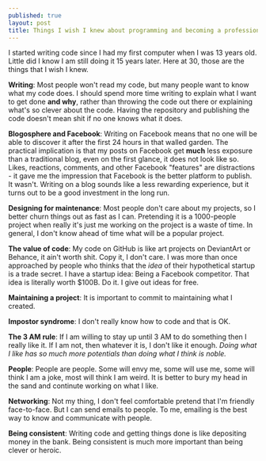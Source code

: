 ```yaml
---
published: true
layout: post
title: Things I wish I knew about programming and becoming a professional programmer
---
```

I started writing code since I had my first computer when I was 13 years old. Little did I know I am still doing it 15 years later. Here at 30, those are the things that I wish I knew.

**Writing**: Most people won't read my code, but many people want to know what my code does. I should spend more time writing to explain what I want to get done **and why**, rather than throwing the code out there or explaining what's so clever about the code. Having the repository and publishing the code doesn't mean shit if no one knows what it does.

**Blogosphere and Facebook**: Writing on Facebook means that no one will be able to discover it after the first 24 hours in that walled garden. The practical implication is that my posts on Facebook get **much** less exposure than a traditional blog, even on the first glance, it does not look like so. Likes, reactions, comments, and other Facebook "features" are distractions - it gave me the impression that Facebook is the better platform to publish. It wasn't. Writing on a blog sounds like a less rewarding experience, but it turns out to be a good investment in the long run. 

**Designing for maintenance**: Most people don't care about my projects, so I better churn things out as fast as I can. Pretending it is a 1000-people project when really it's just me working on the project is a waste of time. In general, I don't know ahead of time what will be a popular project.

**The value of code**: My code on GitHub is like art projects on DeviantArt or Behance, it ain't worth shit. Copy it, I don't care. I was more than once approached by people who thinks that the *idea* of their hypothetical startup is a trade secret. I have a startup idea: Being a Facebook competitor. That idea is literally worth $100B. Do it. I give out ideas for free.

**Maintaining a project**: It is important to commit to maintaining what I created.

**Impostor syndrome**: I don't really know how to code and that is OK.

**The 3 AM rule**: If I am willing to stay up until 3 AM to do something then I really like it. If I am not, then whatever it is, I don't like it enough. *Doing what I like has so much more potentials than doing what I think is noble.* 

**People**: People are people. Some will envy me, some will use me, some will think I am a joke, most will think I am weird. It is better to bury my head in the sand and continute working on what I like.

**Networking**: Not my thing, I don't feel comfortable pretend that I'm friendly face-to-face. But I can send emails to people. To me, emailing is the best way to know and communicate with people.

**Being consistent**: Writing code and getting things done is like depositing money in the bank. Being consistent is much more important than being clever or heroic.
